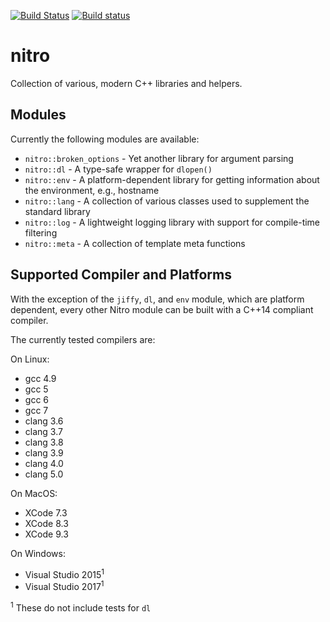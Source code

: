 [![Build Status](https://travis-ci.org/tud-zih-energy/nitro.svg?branch=master)](https://travis-ci.org/tud-zih-energy/nitro)
[![Build status](https://ci.appveyor.com/api/projects/status/i8bo30mu0j95dh3k?svg=true)](https://ci.appveyor.com/project/bmario/nitro)

# nitro

Collection of various, modern C++ libraries and helpers.

## Modules

Currently the following modules are available:

*   `nitro::broken_options` - Yet another library for argument parsing
*   `nitro::dl` - A type-safe wrapper for `dlopen()`
*   `nitro::env` - A platform-dependent library for getting information about the environment, e.g., hostname
*   `nitro::lang` - A collection of various classes used to supplement the standard library
*   `nitro::log` - A lightweight logging library with support for compile-time filtering
*   `nitro::meta` - A collection of template meta functions

## Supported Compiler and Platforms

With the exception of the `jiffy`, `dl`, and `env` module, which are platform dependent, every other Nitro module can be built with a C++14 compliant compiler.

The currently tested compilers are:

On Linux:
*   gcc 4.9
*   gcc 5
*   gcc 6
*   gcc 7
*   clang 3.6
*   clang 3.7
*   clang 3.8
*   clang 3.9
*   clang 4.0
*   clang 5.0

On MacOS:
*   XCode 7.3
*   XCode 8.3
*   XCode 9.3

On Windows:
*   Visual Studio 2015<sup>1</sup>
*   Visual Studio 2017<sup>1</sup>

<sup>1</sup> These do not include tests for `dl`
